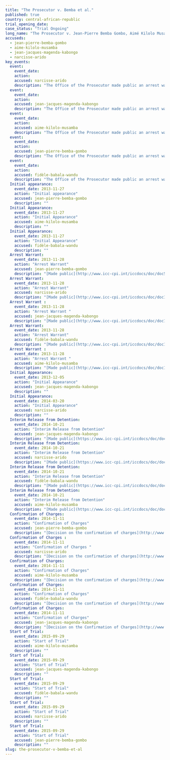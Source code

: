 ```yaml
---
title: "The Prosecutor v. Bemba et al."
published: true
country: central-african-republic
trial_opening_date:
case_status: "Trial Ongoing"
long_name: "The Prosecutor v. Jean-Pierre Bemba Gombo, Aimé Kilolo Musamba, Jean-Jacques Mangenda Kabongo, Fidèle Babala Wandu and Narcisse Arido"
accuseds:
  - jean-pierre-bemba-gombo
  - aime-kilolo-musamba
  - jean-jacques-magenda-kabongo
  - narcisse-arido
key_events:
  event:
    event_date:
    action:
    accused: narcisse-arido
    description: "The Office of the Prosecutor made public an arrest warrant for Arido on November 28, 2013. He entered ICC custody on March 18, 2014. Charges against him were confirmed on November 11, 2014. Trial [opened](https://www.icc-cpi.int/en_menus/icc/press%20and%20media/press%20releases/Pages/pr1155.aspx) on September 29, 2015 before Trial Chamber VII of the International Criminal Court, composed of presiding judge Bertram Schmitt, judge Marc Perrin de Brichambaut and judge Raul Pangalangan."
  event:
    event_date:
    action:
    accused: jean-jacques-magenda-kabongo
    description: "The Office of the Prosecutor made public an arrest warrant for Magenda on November 28, 2013. He entered ICC custody on December 4, 2013. Charges were confirmed against him on November 11, 2014. Trial [opened](https://www.icc-cpi.int/en_menus/icc/press%20and%20media/press%20releases/Pages/pr1155.aspx) on September 29, 2015 before Trial Chamber VII of the International Criminal Court, composed of presiding judge Bertram Schmitt, judge Marc Perrin de Brichambaut and judge Raul Pangalangan."
  event:
    event_date:
    action:
    accused: aime-kilolo-musamba
    description: "The Office of the Prosecutor made public an arrest warrant for Kilolo on November 28, 2013. He entered ICC custody on November 25, 2013. Charges were confirmed against him on November 11, 2014. Trial [opened](https://www.icc-cpi.int/en_menus/icc/press%20and%20media/press%20releases/Pages/pr1155.aspx) on September 29, 2015 before Trial Chamber VII of the International Criminal Court, composed of presiding judge Bertram Schmitt, judge Marc Perrin de Brichambaut and judge Raul Pangalangan."
  event:
    event_date:
    action:
    accused: jean-pierre-bemba-gombo
    description: "The Office of the Prosecutor made public an arrest warrant for Bemba on November 28, 2013. Charges were confirmed against him on November 11, 2014. Trial [opened](https://www.icc-cpi.int/en_menus/icc/press%20and%20media/press%20releases/Pages/pr1155.aspx) on September 29, 2015 before Trial Chamber VII of the International Criminal Court, composed of presiding judge Bertram Schmitt, judge Marc Perrin de Brichambaut and judge Raul Pangalangan."
  event:
    event_date:
    action:
    accused: fidèle-babala-wandu
    description: "The Office of the Prosecutor made public an arrest warrant for Babala on November 28, 2013. He entered ICC custody on November 25, 2013. Charges against him were confirmed on November 11, 2014. Trial [opened](https://www.icc-cpi.int/en_menus/icc/press%20and%20media/press%20releases/Pages/pr1155.aspx) on September 29, 2015 before Trial Chamber VII of the International Criminal Court, composed of presiding judge Bertram Schmitt, judge Marc Perrin de Brichambaut and judge Raul Pangalangan."
  Initial appearance:
    event_date: 2013-11-27
    action: "Initial appearance"
    accused: jean-pierre-bemba-gombo
    description: ""
  Initial Appearance:
    event_date: 2013-11-27
    action: "Initial Appearance"
    accused: aime-kilolo-musamba
    description: ""
  Initial Appearance:
    event_date: 2013-11-27
    action: "Initial Appearance"
    accused: fidèle-babala-wandu
    description: ""
  Arrest Warrant:
    event_date: 2013-11-28
    action: "Arrest Warrant"
    accused: jean-pierre-bemba-gombo
    description: "[Made public](http://www.icc-cpi.int/iccdocs/doc/doc504390.PDF)"
  Arrest Warrant:
    event_date: 2013-11-28
    action: "Arrest Warrant"
    accused: narcisse-arido
    description: "[Made public](http://www.icc-cpi.int/iccdocs/doc/doc1694691.pdf)"
  Arrest Warrant :
    event_date: 2013-11-28
    action: "Arrest Warrant "
    accused: jean-jacques-magenda-kabongo
    description: "[Made public](http://www.icc-cpi.int/iccdocs/doc/doc1694691.pdf)"
  Arrest Warrant:
    event_date: 2013-11-28
    action: "Arrest Warrant"
    accused: fidèle-babala-wandu
    description: "[Made public](http://www.icc-cpi.int/iccdocs/doc/doc1694691.pdf)"
  Arrest Warrant :
    event_date: 2013-11-28
    action: "Arrest Warrant "
    accused: aime-kilolo-musamba
    description: "[Made public](http://www.icc-cpi.int/iccdocs/doc/doc1694691.pdf)"
  Initial Appearance:
    event_date: 2013-12-05
    action: "Initial Appearance"
    accused: jean-jacques-magenda-kabongo
    description: ""
  Initial Appearance:
    event_date: 2014-03-20
    action: "Initial Appearance"
    accused: narcisse-arido
    description: ""
  Interim Release from Detention:
    event_date: 2014-10-21
    action: "Interim Release from Detention"
    accused: jean-jacques-magenda-kabongo
    description: "[Made public](https://www.icc-cpi.int/iccdocs/doc/doc1845009.pdf)"
  Interim Release from Detention:
    event_date: 2014-10-21
    action: "Interim Release from Detention"
    accused: narcisse-arido
    description: "[Made public](https://www.icc-cpi.int/iccdocs/doc/doc1845009.pdf)"
  Interim Release from Detention:
    event_date: 2014-10-21
    action: "Interim Release from Detention"
    accused: fidèle-babala-wandu
    description: "[Made public](https://www.icc-cpi.int/iccdocs/doc/doc1845009.pdf)"
  Interim Release from Detention:
    event_date: 2014-10-21
    action: "Interim Release from Detention"
    accused: aime-kilolo-musamba
    description: "[Made public](https://www.icc-cpi.int/iccdocs/doc/doc1845009.pdf)"
  Confirmation of Charges:
    event_date: 2014-11-11
    action: "Confirmation of Charges"
    accused: jean-pierre-bemba-gombo
    description: "[Decision on the confirmation of charges](http://www.icc-cpi.int/iccdocs/doc/doc1857534.pdf)[](http://www.icc-cpi.int/en_menus/icc/situations%20and%20cases/situations/situation%20icc%200105/related%20cases/ICC-0105-0113/court-records/chambers/ptcII/Pages/749.aspx)"
  Confirmation of Charges :
    event_date: 2014-11-11
    action: "Confirmation of Charges "
    accused: narcisse-arido
    description: "[Decision on the confirmation of charges](http://www.icc-cpi.int/iccdocs/doc/doc1857534.pdf)[](http://www.icc-cpi.int/en_menus/icc/situations%20and%20cases/situations/situation%20icc%200105/related%20cases/ICC-0105-0113/court-records/chambers/ptcII/Pages/749.aspx)"
  Confirmation of Charges:
    event_date: 2014-11-11
    action: "Confirmation of Charges"
    accused: aime-kilolo-musamba
    description: "[Decision on the confirmation of charges](http://www.icc-cpi.int/iccdocs/doc/doc1857534.pdf)[](http://www.icc-cpi.int/en_menus/icc/situations%20and%20cases/situations/situation%20icc%200105/related%20cases/ICC-0105-0113/court-records/chambers/ptcII/Pages/749.aspx)"
  Confirmation of Charges:
    event_date: 2014-11-11
    action: "Confirmation of Charges"
    accused: fidèle-babala-wandu
    description: "[Decision on the confirmation of charges](http://www.icc-cpi.int/iccdocs/doc/doc1857534.pdf)[](http://www.icc-cpi.int/en_menus/icc/situations%20and%20cases/situations/situation%20icc%200105/related%20cases/ICC-0105-0113/court-records/chambers/ptcII/Pages/749.aspx)"
  Confirmation of Charges:
    event_date: 2014-11-11
    action: "Confirmation of Charges"
    accused: jean-jacques-magenda-kabongo
    description: "[Decision on the Confirmation of Charges](http://www.icc-cpi.int/iccdocs/doc/doc1857534.pdf)[](http://www.icc-cpi.int/en_menus/icc/situations%20and%20cases/situations/situation%20icc%200105/related%20cases/ICC-0105-0113/court-records/chambers/ptcII/Pages/749.aspx)"
  Start of Trial:
    event_date: 2015-09-29
    action: "Start of Trial"
    accused: aime-kilolo-musamba
    description: ""
  Start of Trial:
    event_date: 2015-09-29
    action: "Start of Trial"
    accused: jean-jacques-magenda-kabongo
    description: ""
  Start of Trial:
    event_date: 2015-09-29
    action: "Start of Trial"
    accused: fidèle-babala-wandu
    description: ""
  Start of Trial:
    event_date: 2015-09-29
    action: "Start of Trial"
    accused: narcisse-arido
    description: ""
  Start of Trial:
    event_date: 2015-09-29
    action: "Start of Trial"
    accused: jean-pierre-bemba-gombo
    description: ""
slug: the-prosecutor-v-bemba-et-al
---
```

